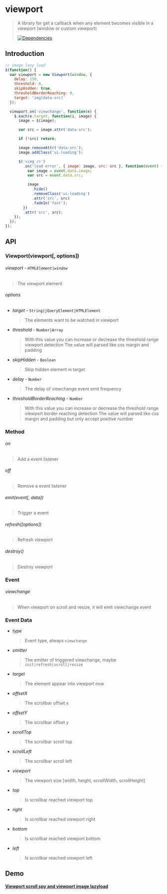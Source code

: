 # viewport

> A library for get a callback when any element becomes visible in a viewport (window or custom viewport)
>
> [![Dependencies][david-image]][david-url]

## Introduction

```js
// image lazy load
$(function() {
  var viewport = new Viewport(window, {
    delay: 150,
    threshold: 0,
    skipHidden: true,
    thresholdBorderReaching: 0,
    target: 'img[data-src]'
  });

  viewport.on('viewchange', function(e) {
    $.each(e.target, function(i, image) {
      image = $(image);

      var src = image.attr('data-src');

      if (!src) return;

      image.removeAttr('data-src');
      image.addClass('ui-loading');

      $('<img />')
        .on('load error', { image: image, src: src }, function(event) {
          var image = event.data.image;
          var src = event.data.src;

          image
            .hide()
            .removeClass('ui-loading')
            .attr('src', src)
            .fadeIn('fast');
        })
        .attr('src', src);
    });
  });
});
```

## API

### Viewport(viewport[, options])

###### viewport - `HTMLElement|window`

> The viewport element

###### options

* _target_ - `String|jQueryElement|HTMLElement`

  > The elements want to be watched in viewport

* _threshold_ - `Number|Array`

  > With this value you can increase or decrease the threshold range viewport detection
  > The value will parsed like css margin and padding

* _skipHidden_ - `Boolean`

  > Skip hidden element in target

* _delay_ - `Number`

  > The delay of viewchange event emit frequency

* _thresholdBorderReaching_ - `Number`
  > With this value you can increase or decrease the threshold range viewport border reaching detection
  > The value will parsed like css margin and padding but only accept positive number

### Method

###### on

> Add a event listener

###### off

> Remove a event listener

###### emit(event[, data])

> Trigger a event

###### refresh([options])

> Refresh viewport

###### destroy()

> Destroy viewport

### Event

###### viewchange

> When viewport on scroll and resize, it will emit viewchange event

### Event Data

* _type_

  > Event type, always `viewchange`

* _emitter_

  > The emitter of triggered viewchange, maybe `init|refresh|scroll|resize`

* _target_

  > The element appear into viewport now

* _offsetX_

  > The scrollbar offset x

* _offsetY_

  > The scrollbar offset y

* _scrollTop_

  > The scrollbar scroll top

* _scrollLeft_

  > The scrollbar scroll left

* _viewport_

  > The viewport size [width, height, scrollWidth, scrollHeight]

* _top_

  > Is scrollbar reached viewport top

* _right_

  > Is scrollbar reached viewport right

* _bottom_

  > Is scrollbar reached viewport bottom

* _left_
  > Is scrollbar reached viewport left

## Demo

#### [Viewport scroll spy and viewport image lazyload](https://nuintun.github.io/viewport/examples/index.html)

[david-image]: https://img.shields.io/david/dev/nuintun/viewport.svg?style=flat-square
[david-url]: https://david-dm.org/nuintun/viewport?type=dev
